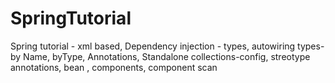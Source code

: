 # SpringTutorial
Spring tutorial - xml based, Dependency injection - types, autowiring types- by Name, byType, Annotations, Standalone collections-config, streotype annotations, bean , components, component scan
